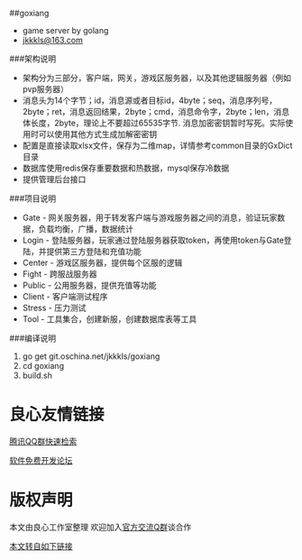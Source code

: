 ##goxiang
* game server by golang
* jkkkls@163.com

###架构说明
* 架构分为三部分，客户端，网关，游戏区服务器，以及其他逻辑服务器（例如pvp服务器）
* 消息头为14个字节；id，消息源或者目标id，4byte；seq，消息序列号，2byte；ret，消息返回结果，2byte；cmd，消息命令字，2byte；len，消息体长度，2byte，理论上不要超过65535字节. 消息加密密钥暂时写死。实际使用时可以使用其他方式生成加解密密钥
* 配置是直接读取xlsx文件，保存为二维map，详情参考common目录的GxDict目录
* 数据库使用redis保存重要数据和热数据，mysql保存冷数据
* 提供管理后台接口

###项目说明
* Gate - 网关服务器，用于转发客户端与游戏服务器之间的消息，验证玩家数据，负载均衡，广播，数据统计
* Login - 登陆服务器，玩家通过登陆服务器获取token，再使用token与Gate登陆，并提供第三方登陆和充值功能
* Center - 游戏区服务器，提供每个区服的逻辑
* Fight - 跨服战服务器
* Public - 公用服务器，提供充值等功能
* Client - 客户端测试程序
* Stress - 压力测试
* Tool - 工具集合，创建新服，创建数据库表等工具

###编译说明
1. go get git.oschina.net/jkkkls/goxiang
2. cd goxiang
3. build.sh



 # 良心友情链接

[腾讯QQ群快速检索](http://u.720life.cn/s/8cf73f7c)

[软件免费开发论坛](http://u.720life.cn/s/bbb01dc0)

# 版权声明 

本文由良心工作室整理 欢迎加入[官方交流Q群](https://u.720life.cn/s/f2316816)谈合作

[本文转自如下链接](http://u.720life.cn/g/2e71d0f0a5c601172267ba20d3a43c6e13e8af857d92f7d5275ec48372ca72b1039264b5049ac76c51b67802057c1ba53884eb871b5d7465b8b35ac10db5169b)